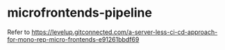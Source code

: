 # microfrontends-pipeline

Refer to https://levelup.gitconnected.com/a-server-less-ci-cd-approach-for-mono-rep-micro-frontends-e91261bbdf69

